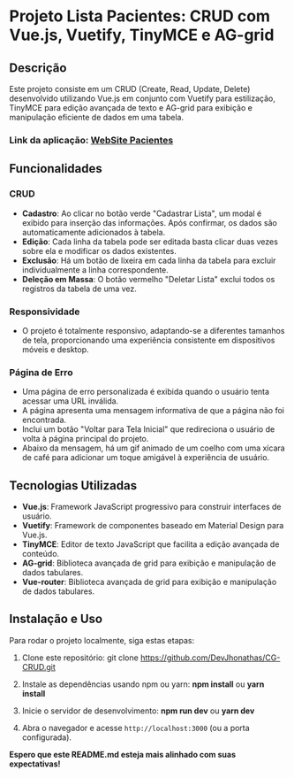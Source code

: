 # Projeto Lista Pacientes: CRUD com Vue.js, Vuetify, TinyMCE e AG-grid

## Descrição

Este projeto consiste em um CRUD (Create, Read, Update, Delete) desenvolvido utilizando Vue.js em conjunto com Vuetify para estilização, TinyMCE para edição avançada de texto e AG-grid para exibição e manipulação eficiente de dados em uma tabela.

### Link da aplicação: [WebSite Pacientes](https://cg-crud-git-master-jhonathas-projects.vercel.app) 


## Funcionalidades

### CRUD

- **Cadastro**: Ao clicar no botão verde "Cadastrar Lista", um modal é exibido para inserção das informações. Após confirmar, os dados são automaticamente adicionados à tabela.
- **Edição**: Cada linha da tabela pode ser editada basta clicar duas vezes sobre ela e modificar os dados existentes.
- **Exclusão**: Há um botão de lixeira em cada linha da tabela para excluir individualmente a linha correspondente.
- **Deleção em Massa**: O botão vermelho "Deletar Lista" exclui todos os registros da tabela de uma vez.

### Responsividade

- O projeto é totalmente responsivo, adaptando-se a diferentes tamanhos de tela, proporcionando uma experiência consistente em dispositivos móveis e desktop.

### Página de Erro

- Uma página de erro personalizada é exibida quando o usuário tenta acessar uma URL inválida.
- A página apresenta uma mensagem informativa de que a página não foi encontrada.
- Inclui um botão "Voltar para Tela Inicial" que redireciona o usuário de volta à página principal do projeto.
- Abaixo da mensagem, há um gif animado de um coelho com uma xícara de café para adicionar um toque amigável à experiência de usuário.

## Tecnologias Utilizadas

- **Vue.js**: Framework JavaScript progressivo para construir interfaces de usuário.
- **Vuetify**: Framework de componentes baseado em Material Design para Vue.js.
- **TinyMCE**: Editor de texto JavaScript que facilita a edição avançada de conteúdo.
- **AG-grid**: Biblioteca avançada de grid para exibição e manipulação de dados tabulares.
- **Vue-router**: Biblioteca avançada de grid para exibição e manipulação de dados tabulares.

## Instalação e Uso

Para rodar o projeto localmente, siga estas etapas:

1. Clone este repositório:
git clone https://github.com/DevJhonathas/CG-CRUD.git

2. Instale as dependências usando npm ou yarn:
**npm install**
ou
**yarn install**

3. Inicie o servidor de desenvolvimento:
**npm run dev**
ou
**yarn dev**
4. Abra o navegador e acesse `http://localhost:3000` (ou a porta configurada).


**Espero que este README.md esteja mais alinhado com suas expectativas!**
